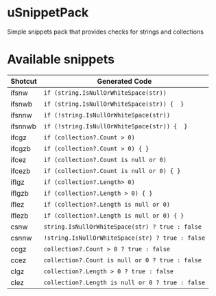 # uSnippetPack
Simple snippets pack that provides checks for strings and collections

# Available snippets

|Shotcut| Generated Code|
|--------|------------------|
|ifsnw| `if (string.IsNullOrWhiteSpace(str))`|
|ifsnwb| `if (string.IsNullOrWhiteSpace(str)) {  }`|
|ifsnnw| `if (!string.IsNullOrWhiteSpace(str))`|
|ifsnnwb| `if (!string.IsNullOrWhiteSpace(str)) {  }`|
|ifcgz| `if (collection?.Count > 0)`|
|ifcgzb| `if (collection?.Count > 0) { }`|
|ifcez| `if (collection?.Count is null or 0)`|
|ifcezb| `if (collection?.Count is null or 0) { }`|
|iflgz| `if (collection?.Length> 0)`|
|iflgzb| `if (collection?.Length > 0) { }`|
|iflez| `if (collection?.Length is null or 0)`|
|iflezb| `if (collection?.Length is null or 0) { }`|
|csnw| `string.IsNullOrWhiteSpace(str) ? true : false`|
|csnnw| `!string.IsNullOrWhiteSpace(str) ? true : false`|
|ccgz| `collection?.Count > 0 ? true : false`|
|ccez| `collection?.Count is null or 0 ? true : false`|
|clgz| `collection?.Length > 0 ? true : false`|
|clez| `collection?.Length is null or 0 ? true : false`|
